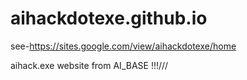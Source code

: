 

# aihackdotexe.github.io

see-https://sites.google.com/view/aihackdotexe/home

aihack.exe website from AI_BASE !!!///
